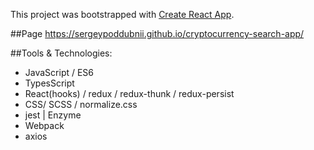 This project was bootstrapped with
[Create React App](https://github.com/facebook/create-react-app).

##Page https://sergeypoddubnii.github.io/cryptocurrency-search-app/

##Tools & Technologies:

- JavaScript / ES6
- TypesScript
- React(hooks) / redux / redux-thunk / redux-persist
- CSS/ SCSS / normalize.css
- jest | Enzyme
- Webpack
- axios
